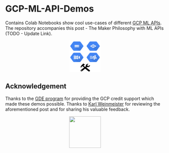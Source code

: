 # GCP-ML-API-Demos
Contains Colab Notebooks show cool use-cases of different [GCP ML APIs](https://cloud.google.com/products/ai). The repository accompanies this post - The Maker Philosophy with ML APIs (TODO - Update Link).

<div align="center"><img src="images/making_with_cloud_apis.png" width="100" height="100"></img></div>

## Acknowledgement
Thanks to the [GDE program](https://developers.google.com/programs/experts/) for providing the GCP credit support which made these demos possible. Thanks to [Karl Weinmeister](https://twitter.com/kweinmeister?lang=en) for reviewing the aforementioned post and for sharing his valuable feedback.

<div align="center"><img src="https://i.ibb.co/ZXtwJjV/Webp-net-resizeimage.png" width="100" height="100"></img></div>
